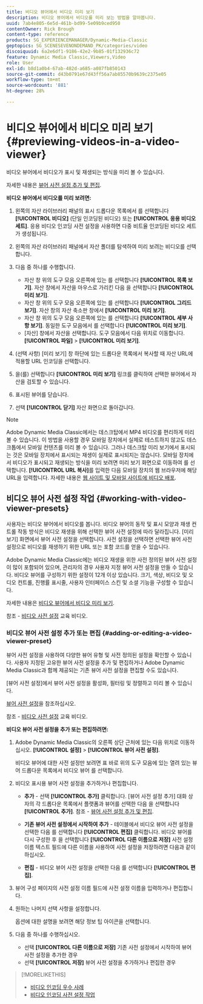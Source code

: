 ```yaml
---
title: 비디오 뷰어에서 비디오 미리 보기
description: 비디오 뷰어에서 비디오를 미리 보는 방법을 알아봅니다.
uuid: 7ab4e805-6e5d-461b-bd99-5e09b9ced950
contentOwner: Rick Brough
content-type: reference
products: SG_EXPERIENCEMANAGER/Dynamic-Media-Classic
geptopics: SG_SCENESEVENONDEMAND_PK/categories/video
discoiquuid: 6a2e6df1-9186-42e2-9b85-01f132936c72
feature: Dynamic Media Classic,Viewers,Video
role: User
exl-id: b8d1a0b4-67ab-482d-a685-a087fb850143
source-git-commit: d43b0791e67d43ff56a7ab85570b9639c2375e05
workflow-type: tm+mt
source-wordcount: '881'
ht-degree: 28%

---
```


# 비디오 뷰어에서 비디오 미리 보기{#previewing-videos-in-a-video-viewer}

비디오 뷰어에서 비디오가 표시 및 재생되는 방식을 미리 볼 수 있습니다.

자세한 내용은 [뷰어 사전 설정 추가 및 편집](application-setup.md#adding_and_editing_viewer_presets).

**비디오 뷰어에서 비디오를 미리 보려면:**

1. 왼쪽의 자산 라이브러리 패널의 표시 드롭다운 목록에서 를 선택합니다 **[!UICONTROL 비디오]** (단일 인코딩된 비디오) 또는 **[!UICONTROL 응용 비디오 세트]**. 응용 비디오 인코딩 사전 설정을 사용하면 다중 비트율 인코딩된 비디오 세트가 생성됩니다.
1. 왼쪽의 자산 라이브러리 패널에서 자산 폴더를 탐색하여 미리 보려는 비디오를 선택합니다.
1. 다음 중 하나를 수행합니다.

   * 자산 창 위의 도구 모음 오른쪽에 있는 를 선택합니다 **[!UICONTROL 목록 보기]**. 자산 창에서 자산을 마우스로 가리킨 다음 을 선택합니다 **[!UICONTROL 미리 보기]**.
   * 자산 창 위의 도구 모음 오른쪽에 있는 를 선택합니다 **[!UICONTROL 그리드 보기]**. 자산 창의 자산 축소판 창에서 **[!UICONTROL 미리 보기]**.
   * 자산 창 위의 도구 모음 오른쪽에 있는 를 선택합니다 **[!UICONTROL 세부 사항 보기]**. 동일한 도구 모음에서 를 선택합니다 **[!UICONTROL 미리 보기]**.
   * [자산] 창에서 자산을 선택합니다. 도구 모음에서 다음 위치로 이동합니다. **[!UICONTROL 파일]** > **[!UICONTROL 미리 보기]**.

1. (선택 사항) [미리 보기] 창 하단에 있는 드롭다운 목록에서 복사할 때 자산 URL에 적용할 URL 인코딩을 선택합니다.
1. 을(를) 선택합니다 **[!UICONTROL 미리 보기]** 링크를 클릭하여 선택한 뷰어에서 자산을 검토할 수 있습니다.
1. 표시된 뷰어를 닫습니다.
1. 선택 **[!UICONTROL 닫기]** 자산 화면으로 돌아갑니다.

>[!NOTE]
>
>Adobe Dynamic Media Classic에서는 데스크탑에서 MP4 비디오를 편리하게 미리 볼 수 있습니다. 이 방법을 사용할 경우 모바일 장치에서 실제로 테스트하지 않고도 데스크톱에서 모바일 컨텐츠를 미리 볼 수 있습니다. 그러나 데스크탑 미리 보기에서 표시되는 것은 모바일 장치에서 표시되는 재생이 실제로 표시되지는 않습니다. 모바일 장치에서 비디오가 표시되고 재생되는 방식을 미리 보려면 미리 보기 화면으로 이동하여 를 선택합니다. **[!UICONTROL URL 복사]**&#x200B;를 입력한 다음 모바일 장치의 웹 브라우저에 해당 URL을 입력합니다. 자세한 내용은 [웹 사이트 및 모바일 사이트에 비디오 배포](deploying-video-websites-mobile-sites.md#deploying_video_to_your_websites_and_mobile_sites).

## 비디오 뷰어 사전 설정 작업 {#working-with-video-viewer-presets}

사용자는 비디오 뷰어에서 비디오를 봅니다. 비디오 뷰어의 동작 및 표시 모양과 재생 컨트롤 작동 방식은 비디오 재생을 위해 선택한 뷰어 사전 설정에 따라 달라집니다. [미리 보기] 화면에서 뷰어 사전 설정을 선택합니다. 사전 설정을 선택하면 선택한 뷰어 사전 설정으로 비디오를 재생하기 위한 URL 또는 포함 코드를 얻을 수 있습니다.

Adobe Dynamic Media Classic에는 비디오 재생을 위한 사전 정의된 뷰어 사전 설정이 많이 포함되어 있으며, 관리자의 경우 사용자 지정 뷰어 사전 설정을 만들 수 있습니다. 비디오 뷰어를 구성하기 위한 설정이 12개 이상 있습니다. 크기, 색상, 비디오 및 오디오 컨트롤, 진행률 표시줄, 사용자 인터페이스 스킨 및 소셜 기능을 구성할 수 있습니다.

자세한 내용은 [비디오 뷰어에서 비디오 미리 보기](previewing-videos-video-viewer.md#previewing_videos_in_a_video_viewer).

참조 - [비디오 사전 설정](https://s7d5.scene7.com/s7viewers/html5/VideoViewer.html?videoserverurl=https://s7d5.scene7.com/is/content/&amp;emailurl=https://s7d5.scene7.com/s7/emailFriend&amp;serverUrl=https://s7d5.scene7.com/is/image/&amp;config=Scene7SharedAssets/Universal_HTML5_Video&amp;contenturl=https://s7d5.scene7.com/skins/&amp;asset=S7tutorials/549_video-presets_converted%20renamed_Done-AVS) 교육 비디오.

### 비디오 뷰어 사전 설정 추가 또는 편집 {#adding-or-editing-a-video-viewer-preset}

뷰어 사전 설정을 사용하여 다양한 뷰어 유형 및 사전 정의된 설정을 확인할 수 있습니다. 사용자 지정된 고유한 뷰어 사전 설정을 추가 및 편집하거나 Adobe Dynamic Media Classic과 함께 제공되는 기존 뷰어 사전 설정을 편집할 수도 있습니다.

[뷰어 사전 설정]에서 뷰어 사전 설정을 활성화, 필터링 및 정렬하고 미리 볼 수 있습니다.

[뷰어 사전 설정](application-setup.md#viewer_presets)을 참조하십시오.

참조 - [비디오 사전 설정](https://s7d5.scene7.com/s7viewers/html5/VideoViewer.html?videoserverurl=https://s7d5.scene7.com/is/content/&amp;emailurl=https://s7d5.scene7.com/s7/emailFriend&amp;serverUrl=https://s7d5.scene7.com/is/image/&amp;config=Scene7SharedAssets/Universal_HTML5_Video&amp;contenturl=https://s7d5.scene7.com/skins/&amp;asset=S7tutorials/549_video-presets_converted%20renamed_Done-AVS) 교육 비디오.

**비디오 뷰어 사전 설정을 추가 또는 편집하려면:**

1. Adobe Dynamic Media Classic의 오른쪽 상단 근처에 있는 다음 위치로 이동하십시오. **[!UICONTROL 설정]** > **[!UICONTROL 뷰어 사전 설정]**.

   비디오 뷰어에 대한 사전 설정만 보려면 표 바로 위의 도구 모음에 있는 열려 있는 뷰어 드롭다운 목록에서 비디오 뷰어 를 선택합니다.

1. 비디오 표시용 뷰어 사전 설정을 추가하거나 편집합니다.

   * **추가** - 선택 **[!UICONTROL 추가]** 클릭합니다. [뷰어 사전 설정 추가] 대화 상자의 각 드롭다운 목록에서 플랫폼과 뷰어를 선택한 다음 을 선택합니다 **[!UICONTROL 추가]**.
   참조 - [뷰어 사전 설정 추가 및 편집](application-setup.md#adding_and_editing_viewer_presets).

   * **기존 뷰어 사전 설정에서 시작하여 추가** - 테이블에서 비디오 뷰어 사전 설정을 선택한 다음 를 선택합니다 **[!UICONTROL 편집]** 클릭합니다.
   비디오 뷰어를 다시 구성한 후 을 선택합니다 **[!UICONTROL 다른 이름으로 저장]** 사전 설정 이름 텍스트 필드에 다른 이름을 사용하여 사전 설정을 저장하려면 다음과 같이 하십시오.

   * **편집** - 비디오 뷰어 사전 설정을 선택한 다음 를 선택합니다 **[!UICONTROL 편집]**.



1. 뷰어 구성 페이지의 사전 설정 이름 필드에 사전 설정 이름을 입력하거나 편집합니다.
1. 원하는 나머지 선택 사항을 설정합니다.

   옵션에 대한 설명을 보려면 해당 정보 팁 아이콘을 선택합니다.

1. 다음 중 하나를 수행하십시오.

   * 선택 **[!UICONTROL 다른 이름으로 저장]** 기존 사전 설정에서 시작하여 뷰어 사전 설정을 추가한 경우
   * 선택 **[!UICONTROL 저장]** 뷰어 사전 설정을 추가하거나 편집한 경우

>[!MORELIKETHIS]
>
>* [비디오 인코딩 우수 사례](uploading-encoding-videos.md#best_practices_for_video_encoding)
>* [비디오 인코딩 사전 설정 작업](uploading-encoding-videos.md#working_with_video_encoding_presets)

